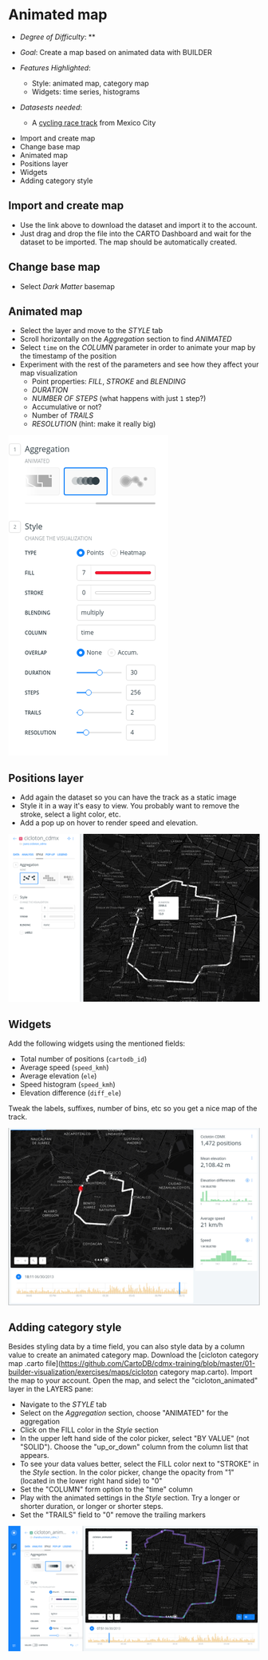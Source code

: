 # Animated map

* *Degree of Difficulty*: **

* *Goal*: Create a map based on animated data with BUILDER

* *Features Highlighted*:
	* Style: animated map, category map
	* Widgets: time series, histograms

* *Datasests needed*:
	* A [cycling race track](https://github.com/CartoDB/cdmx-training/blob/master/01-builder-visualization/exercises/maps/cicloton_cdmx.gpkg?raw=true) from Mexico City

<!-- MarkdownTOC -->

- Import and create map
- Change base map
- Animated map
- Positions layer
- Widgets
- Adding category style

<!-- /MarkdownTOC -->

## Import and create map

* Use the link above to download the dataset and import it to the account.
* Just drag and drop the file into the CARTO Dashboard and wait for the dataset to be imported. The map should be automatically created.

## Change base map

* Select *Dark Matter* basemap

## Animated map

* Select the layer and move to the *STYLE* tab
* Scroll horizontally on the *Aggregation* section to find *ANIMATED*
* Select `time` on the *COLUMN* parameter in order to animate your map by the timestamp of the position
* Experiment with the rest of the parameters and see how they affect your map visualization
  * Point properties: *FILL*, *STROKE* and *BLENDING*
  * *DURATION*
  * *NUMBER OF STEPS* (what happens with just `1` step?)
  * Accumulative or not?
  * Number of *TRAILS*
  * *RESOLUTION* (hint: make it really big)

![](imgs/01-torque-01.png)

## Positions layer

* Add again the dataset so you can have the track as a static image
* Style it in a way it's easy to view. You probably want to remove the stroke, select a light color, etc.
* Add a pop up on hover to render speed and elevation.

![](imgs/01-torque-02.png)

## Widgets

Add the following widgets using the mentioned fields:

* Total number of positions (`cartodb_id`)
* Average speed (`speed_kmh`)
* Average elevation (`ele`)
* Speed histogram (`speed_kmh`)
* Elevation difference (`diff_ele`)

Tweak the labels, suffixes, number of bins, etc so you get a nice map of the track.

![](imgs/01-torque-03.png)


## Adding category style

Besides styling data by a time field, you can also style data by a column value to create an animated category map. Download the [cicloton category map .carto file](https://github.com/CartoDB/cdmx-training/blob/master/01-builder-visualization/exercises/maps/cicloton category map.carto). Import the map to your account. Open the map, and select the "cicloton_animated" layer in the LAYERS pane:

* Navigate to the *STYLE* tab
* Select on the *Aggregation* section, choose "ANIMATED" for the aggregation
* Click on the FILL color in the *Style* section
* In the upper left hand side of the color picker, select "BY VALUE" (not "SOLID"). Choose the "up_or_down" column from the column list that appears.
* To see your data values better, select the FILL color next to "STROKE" in the *Style* section. In the color picker, change the opacity from "1" (located in the lower right hand side) to "0"
* Set the "COLUMN" form option to the "time" column
* Play with the animated settings in the *Style* section. Try a longer or shorter duration, or longer or shorter steps. 
* Set the "TRAILS" field to "0" remove the trailing markers

![](imgs/01-torque-04.png)
